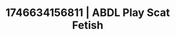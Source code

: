 ---
categories:
- Mutual desire
- AI-generated
- Roleplay fantasies
- Self-pleasure
- Gender-fluid lovers
- Smudged makeup
- ASMR
- Cosplay
image: /assets/images/1746634156811.jpg
layout: post
seo:
  description: Featured content with premium Scat Fetish, ABDL Play. HD images available.
  keywords: Scat Fetish, ABDL Play
  og_image: /assets/images/1746634156811.jpg
  schema_type: VisualArtwork
tags:
- ABDL Play
- Scat Fetish
- '#1746634156811'
title: 1746634156811 | ABDL Play Scat Fetish
---
